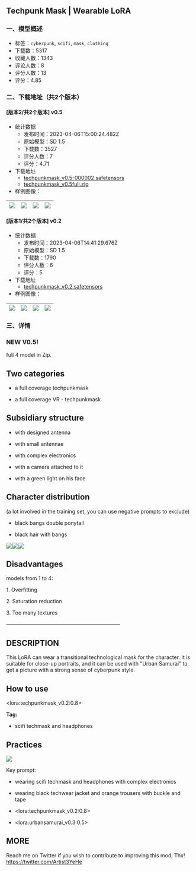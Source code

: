 ## Techpunk Mask | Wearable LoRA
### 一、模型概述

- 标签：`cyberpunk`, `scifi`, `mask`, `clothing`
- 下载数：5317
- 收藏人数：1343
- 评论人数：8
- 评分人数：13
- 评分：4.85

### 二、下载地址（共2个版本）

#### [版本2/共2个版本] v0.5

- 统计数据
  - 发布时间：2023-04-06T15:00:24.482Z
  - 原始模型：SD 1.5
  - 下载数：3527
  - 评分人数：7
  - 评分：4.71
- 下载地址
  - [techpunkmask_v0.5-000002.safetensors](https://civitai.com/api/download/models/38239)
  - [techpunkmask_v0.5full.zip](https://civitai.com/api/download/models/38239?type=Training%20Data)
- 样例图像：

| <img src="https://image.civitai.com/xG1nkqKTMzGDvpLrqFT7WA/8a0866fa-3cd9-4696-ae08-61a733dfa100/width=450/422878.jpeg" /> | <img src="https://image.civitai.com/xG1nkqKTMzGDvpLrqFT7WA/1ec9c411-d23d-49d7-d0cc-2b4d186e8f00/width=450/422872.jpeg" /> | <img src="https://image.civitai.com/xG1nkqKTMzGDvpLrqFT7WA/b4e6edf6-4e08-4d8b-7964-81058ae57700/width=450/422882.jpeg" /> | <img src="https://image.civitai.com/xG1nkqKTMzGDvpLrqFT7WA/8e739bbe-d379-4b5d-b0e8-b966e6d87400/width=450/422849.jpeg" /> |
| ---- | ---- | ---- | ---- |

#### [版本1/共2个版本] v0.2

- 统计数据
  - 发布时间：2023-04-06T14:41:29.676Z
  - 原始模型：SD 1.5
  - 下载数：1790
  - 评分人数：6
  - 评分：5
- 下载地址
  - [techpunkmask_v0.2.safetensors](https://civitai.com/api/download/models/27913)
- 样例图像：

| <img src="https://image.civitai.com/xG1nkqKTMzGDvpLrqFT7WA/eb433530-a183-48ad-ac7f-807817a4ab00/width=450/313675.jpeg" /> | <img src="https://image.civitai.com/xG1nkqKTMzGDvpLrqFT7WA/60fd5e85-dfbd-430c-e5f0-85c46ab6ae00/width=450/313689.jpeg" /> | <img src="https://image.civitai.com/xG1nkqKTMzGDvpLrqFT7WA/98650294-63d5-4716-ba32-a676d5a52d00/width=450/313688.jpeg" /> | <img src="https://image.civitai.com/xG1nkqKTMzGDvpLrqFT7WA/77c45706-a1c0-43c8-980f-6c556ee10100/width=450/313687.jpeg" /> |
| ---- | ---- | ---- | ---- |


### 三、详情
<h3>NEW V0.5!</h3><p>full 4 model in Zip.</p><h2>Two categories</h2><ul><li><p>a full coverage techpunkmask</p></li><li><p>a full coverage VR - techpunkmask</p></li></ul><h2>Subsidiary structure</h2><ul><li><p>with designed antenna</p></li><li><p>with small antennae</p></li><li><p>with complex electronics</p></li><li><p>with a camera attached to it</p></li><li><p>with a green light on his face</p></li></ul><h2>Character distribution</h2><p>(a lot involved in the training set, you can use negative prompts to exclude)</p><ul><li><p>black bangs double ponytail</p></li><li><p>black hair with bangs</p></li></ul><img src="https://imagecache.civitai.com/xG1nkqKTMzGDvpLrqFT7WA/2e335976-904f-4da6-36bf-0d0dff8dc900/width=525/2e335976-904f-4da6-36bf-0d0dff8dc900.jpeg" /><img src="https://imagecache.civitai.com/xG1nkqKTMzGDvpLrqFT7WA/921ddfb4-d362-49e4-8a26-111d2d4eca00/width=525/921ddfb4-d362-49e4-8a26-111d2d4eca00.jpeg" /><img src="https://imagecache.civitai.com/xG1nkqKTMzGDvpLrqFT7WA/a49525f3-0d98-4962-20d9-25dfad409d00/width=525/a49525f3-0d98-4962-20d9-25dfad409d00.jpeg" /><h2>Disadvantages</h2><p>models from 1 to 4:</p><p>1. Overfitting</p><p>2. Saturation reduction</p><p>3. Too many textures</p><p>——————————————————————</p><h2><strong>DESCRIPTION</strong></h2><p>This LoRA can wear a transitional technological mask for the character. It is suitable for close-up portraits, and it can be used with "Urban Samurai" to get a picture with a strong sense of cyberpunk style.</p><h2><strong>How to use</strong></h2><p>&lt;lora:techpunkmask_v0.2:0.8&gt;</p><p><strong>Tag:</strong></p><ul><li><p>scifi techmask and headphones</p></li></ul><h2><strong>Practices</strong></h2><img src="https://imagecache.civitai.com/xG1nkqKTMzGDvpLrqFT7WA/9838d9b6-35f1-4549-c375-c4ca6a611700/width=525/9838d9b6-35f1-4549-c375-c4ca6a611700" /><p>Key prompt:</p><ul><li><p>wearing scifi techmask and headphones with complex electronics</p></li><li><p>wearing black techwear jacket and orange trousers with buckle and tape</p></li><li><p>&lt;lora:techpunkmask_v0.2:0.8&gt;</p></li><li><p>&lt;lora:urbansamurai_v0.3:0.5&gt;</p></li></ul><h2><strong>MORE</strong></h2><p>Reach me on Twitter if you wish to contribute to improving this mod, Thx! <a target="_blank" rel="ugc" href="https://twitter.com/Artist3YeHe">https://twitter.com/Artist3YeHe</a></p>